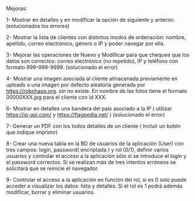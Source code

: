 Mejoras: 

1-  Mostrar en detalles y en modificar la opción de siguiente y anterior. (solucionados los errores)

2-  Mostrar la lista de clientes con distintos modos de ordenación: nombre, apellido, correo electrónico, género o IP y poder navegar por ella. 

3-  Mejorar las operaciones de Nuevo y Modificar para que chequee que los datos son correctos:  correo electrónico (no repetido), IP y  teléfono con formato 999-999-9999. (solucionado el error)

4-  Mostrar una imagen asociada al cliente almacenada previamente en uploads o una imagen por defecto aleatoria generada por https://robohasp.org.  sin no existe. En nombre de las fotos tiene el formato 00000XXX.jpg para el cliente con id XXX.

6-  Mostrar en detalles una bandera del país asociado a la IP ( utilizar https://ip-api.com/  y  https://flagpedia.net/ ) (solucionado el error)

7- Generar un PDF con los todos detalles de un cliente ( Incluir un botón que indique imprimir)

8- Crear una nueva tabla en la BD de usuarios de la aplicación (User)  con tres campos: login, password( encriptada )  y rol (0/1), definir varios usuarios y controlar el acceso a la aplicación sólo si se introduce el login y el password correctos. Si se realizan más de tres intentos erróneos se solicitará que se reinicie el navegador.

9- Controlar el acceso a la aplicación en función del rol, si es 0 solo puede acceder a visualizar los datos: lista y detalles. Si el rol es 1 podrá además modificar, borrar y eliminar usuarios.



